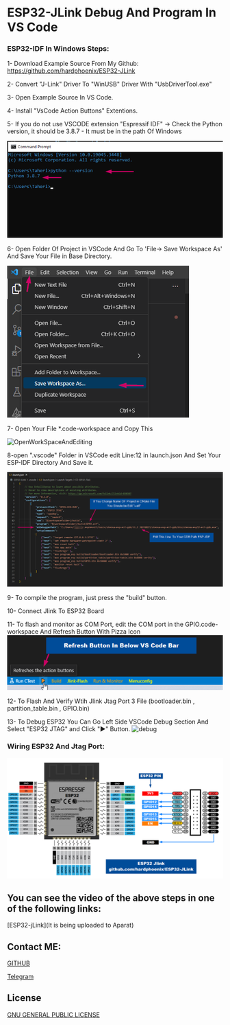# ESP32-JLink Debug And Program In VS Code

### ESP32-IDF In Windows Steps:


1- Download Example Source From My Github: https://github.com/hardphoenix/ESP32-JLink

2- Convert "J-Link" Driver To "WinUSB" Driver With "UsbDriverTool.exe"

3- Open Example Source In VS Code.

4- Install "VsCode Action Buttons" Extentions.

5- If you do not use VSCODE extension "Espressif IDF" -> Check the Python version,
   it should be 3.8.7 - It must be in the path Of Windows

![GetVersionOfPython](https://github.com/hardphoenix/ESP32-JLink/blob/main/image/PythonVer.png)

6- Open Folder Of Project in VSCode And Go To 'File-> Save Workspace As' And Save Your File in Base Directory.

![SaveWorkspace](https://github.com/hardphoenix/ESP32-JLink/blob/main/image/FileWorkspace.png)

7- Open Your File *.code-workspace  and Copy This 

![OpenWorkSpaceAndEditing]()

8-open ".vscode" Folder in VSCode edit Line:12 in launch.json And Set Your ESP-IDF Directory And Save it.

![luanch-json](https://github.com/hardphoenix/ESP32-JLink/blob/main/image/gdbpath.png)

9- To compile the program, just press the "build" button.

10- Connect Jlink To ESP32 Board

11- To flash and monitor as COM Port, edit the COM port in the GPIO.code-workspace And Refresh Button With Pizza Icon
![ComEdit](https://github.com/hardphoenix/ESP32-JLink/blob/main/image/refresh.png)

12- To Flash And Verify Wtih Jlink Jtag Port 3 File (bootloader.bin , partition_table.bin , GPIO.bin)

13- To Debug ESP32 You Can Go Left Side VSCode Debug Section And Select "ESP32 JTAG" and Click "▶" Button.
![debug]()

### Wiring ESP32 And Jtag Port:

![Wiring:](https://github.com/hardphoenix/ESP32-JLink/blob/main/image/ESP32-JLINK_Wiring.png)

## You can see the video of the above steps in one of the following links:

[ESP32-jLink](It is being uploaded to Aparat)


## Contact ME:
[GITHUB](https://github.com/hardphoenix)

[Telegram](https://t.me/mhtaheri_ir)

## License
[GNU GENERAL PUBLIC LICENSE](https://github.com/hardphoenix/ESP32-JLink/blob/main/LICENSE)